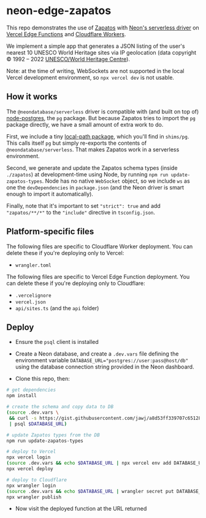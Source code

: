 # neon-edge-zapatos

This repo demonstrates the use of [Zapatos](https://jawj.github.io/zapatos/) with [Neon's serverless driver](https://www.npmjs.com/package/@neondatabase/serverless) on [Vercel Edge Functions](https://vercel.com/docs/concepts/functions/edge-functions) and [Cloudflare Workers](https://workers.cloudflare.com/).

We implement a simple app that generates a JSON listing of the user's nearest 10 UNESCO World Heritage sites via IP geolocation (data copyright © 1992 – 2022 [UNESCO/World Heritage Centre](https://whc.unesco.org/en/syndication/)).

Note: at the time of writing, WebSockets are not supported in the local Vercel development environment, so `npx vercel dev` is not usable.


## How it works

The `@neondatabase/serverless` driver is compatible with (and built on top of) [node-postgres](https://node-postgres.com/), the `pg` package. But because Zapatos tries to import the `pg` package directly, we have a small amount of extra work to do.

First, we include a tiny [local-path package](https://docs.npmjs.com/cli/v9/configuring-npm/package-json#local-paths), which you'll find in `shims/pg`. This calls itself `pg` but simply re-exports the contents of `@neondatabase/serverless`. That makes Zapatos work in a serverless environment.

Second, we generate and update the Zapatos schema types (inside `./zapatos`) at development-time using Node, by running `npm run update-zapatos-types`. Node has no native `WebSocket` object, so we include `ws` as one the `devDependencies` in `package.json` (and the Neon driver is smart enough to import it automatically).

Finally, note that it's important to set `"strict": true` and add `"zapatos/**/*"` to the `"include"` directive in `tsconfig.json`.

## Platform-specific files

The following files are specific to Cloudflare Worker deployment. You can delete these if you're deploying only to Vercel:

* `wrangler.toml`

The following files are specific to Vercel Edge Function deployment. You can delete these if you're deploying only to Cloudflare:

* `.vercelignore`
* `vercel.json`
* `api/sites.ts` (and the `api` folder)

## Deploy

* Ensure the `psql` client is installed

* Create a Neon database, and create a `.dev.vars` file defining the environment variable `DATABASE_URL="postgres://user:pass@host/db"` using the database connection string provided in the Neon dashboard.

* Clone this repo, then:

```bash
# get dependencies
npm install

# create the schema and copy data to DB
(source .dev.vars \
 && curl -s https://gist.githubusercontent.com/jawj/a8d53ff339707c65128af83b4783f4fe/raw/45dbcc819b00ecb72f80b0cf91e01b3d055662b5/whc-sites-2021.psql \
 | psql $DATABASE_URL)

# update Zapatos types from the DB
npm run update-zapatos-types

# deploy to Vercel
npx vercel login
(source .dev.vars && echo $DATABASE_URL | npx vercel env add DATABASE_URL preview)
npx vercel deploy

# deploy to Cloudflare
npx wrangler login
(source .dev.vars && echo $DATABASE_URL | wrangler secret put DATABASE_URL)
npx wrangler publish
```

* Now visit the deployed function at the URL returned
